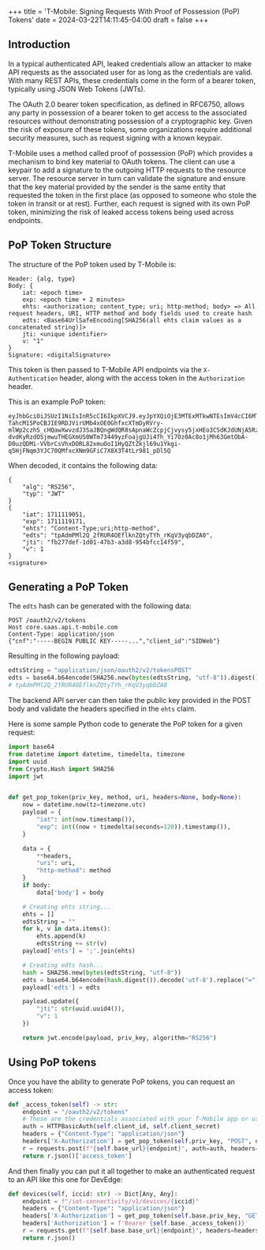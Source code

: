 +++
title = 'T-Mobile: Signing Requests With Proof of Possession (PoP) Tokens'
date = 2024-03-22T14:11:45-04:00
draft = false
+++
## Introduction

In a typical authenticated API, leaked credentials allow an attacker to make API requests as the associated user for as long as the credentials are valid. With many REST APIs, these credentials come in the form of a bearer token, typically using JSON Web Tokens (JWTs).

The OAuth 2.0 bearer token specification, as defined in RFC6750, allows any party in possession of a bearer token to get access to the associated resources without demonstrating possession of a cryptographic key. Given the risk of exposure of these tokens, some organizations require additional security measures, such as request signing with a known keypair.

T-Mobile uses a method called proof of possession (PoP) which provides a mechanism to bind key material to OAuth tokens. The client can use a keypair to add a signature to the outgoing HTTP requests to the resource server. The resource server in turn can validate the signature and ensure that the key material provided by the sender is the same entity that requested the token in the first place (as opposed to someone who stole the token in transit or at rest). Further, each request is signed with its own PoP token, minimizing the risk of leaked access tokens being used across endpoints.

## PoP Token Structure

The structure of the PoP token used by T-Mobile is:

```
Header: {alg, type}
Body: {
    iat: <epoch time>
    exp: <epoch time + 2 minutes>
    ehts: <authorization; content_type; uri; http-method; body> => All request headers, URI, HTTP method and body fields used to create hash
    edts: <Base64UrlSafeEncoding[SHA256(all ehts claim values as a concatenated string)]>
    jti: <unique identifier>
    v: "1"
}
Signature: <digitalSignature>
```

This token is then passed to T-Mobile API endpoints via the `X-Authentication` header, along with the access token in the `Authorization` header.

This is an example PoP token:

```
eyJhbGciOiJSUzI1NiIsInR5cCI6IkpXVCJ9.eyJpYXQiOjE3MTExMTkwNTEsImV4cCI6MTcxMTExOTE3MSwiZWh0cyI6IkNvbnRlbnQtVHlwZTt1cmk7aHR0cC1tZXRob2QiLCJlZHRzIjoidHBBZG1QTWwyUV8yZlJVUjRPRWZsa25aUXR5VFloX3JLcVYzeXFiRFpBMCIsImp0aSI6ImZiMjc3ZGVmLTFkMDEtNDdiMy1hM2Q4LTk1NGJmY2MxNGY1OSIsInYiOjF9.HNfcPqaKufuj64eKDVgx-TahcM15PoCBJIE9RDJVirUMb4xOE0GhfxcXTmDyRVry-mlWp2czhS_cHQawXwvzdJ3SaJBQngWdQR8sApnaWcZcpjCjvysy5jxHEo3CSdKJdUNjA5Rzd7AboQaYpVvidwRUvhFdoUsOoXC3qVWiL1krqlwzHe-dvdKyRzdOSjmwuTHEGXmUS0WTm73449yzFoajgUJi4fh_Yi7Oz0Ac8o1jMh63GmtObA-D0uzQDMi-VVbrCsVhxDORL82xmuOoI1HyQZtZkjl69u1Ykgi-q5HjFNqm3YJC70QMfxcXNm9GFiC7X8X3T4tLr981_pDl5Q
```

When decoded, it contains the following data:

```
{
    "alg": "RS256",
    "typ": "JWT"
}
{
    "iat": 1711119051,
    "exp": 1711119171,
    "ehts": "Content-Type;uri;http-method",
    "edts": "tpAdmPMl2Q_2fRUR4OEflknZQtyTYh_rKqV3yqbDZA0",
    "jti": "fb277def-1d01-47b3-a3d8-954bfcc14f59",
    "v": 1
}
<signature>
```

## Generating a PoP Token

The `edts` hash can be generated with the following data:

```
POST /oauth2/v2/tokens
Host core.saas.api.t-mobile.com
Content-Type: application/json
{"cnf":"-----BEGIN PUBLIC KEY-----...","client_id":"SIDWeb"}
```

Resulting in the following payload:

```python
edtsString = "application/json/oauth2/v2/tokensPOST"
edts = base64.b64encode(SHA256.new(bytes(edtsString, "utf-8")).digest()).decode('utf-8').replace("=", "").replace("+", "-").replace("/", "_")
# tpAdmPMl2Q_2fRUR4OEflknZQtyTYh_rKqV3yqbDZA0
```

The backend API server can then take the public key provided in the POST body and validate the headers specified in the `ehts` claim.

Here is some sample Python code to generate the PoP token for a given request:

```python
import base64
from datetime import datetime, timedelta, timezone
import uuid
from Crypto.Hash import SHA256
import jwt


def get_pop_token(priv_key, method, uri, headers=None, body=None):
    now = datetime.now(tz=timezone.utc)
    payload = {
        "iat": int(now.timestamp()),
        "exp": int((now + timedelta(seconds=120)).timestamp()),
    }

    data = {
        **headers,
        "uri": uri,
        "http-method": method
    }
    if body:
        data['body'] = body

    # Creating ehts string...
    ehts = []
    edtsString = ""
    for k, v in data.items():
        ehts.append(k)
        edtsString += str(v)
    payload['ehts'] = ';'.join(ehts)

    # Creating edts hash...
    hash = SHA256.new(bytes(edtsString, "utf-8"))
    edts = base64.b64encode(hash.digest()).decode('utf-8').replace("=", "").replace("+", "-").replace("/", "_")
    payload['edts'] = edts

    payload.update({
        "jti": str(uuid.uuid4()),
        "v": 1
    })

    return jwt.encode(payload, priv_key, algorithm="RS256")
```

## Using PoP tokens

Once you have the ability to generate PoP tokens, you can request an access token:

```python
def _access_token(self) -> str:
    endpoint = "/oauth2/v2/tokens"
    # These are the credentials associated with your T-Mobile app or user
    auth = HTTPBasicAuth(self.client_id, self.client_secret)
    headers = {"Content-Type": "application/json"}
    headers['X-Authorization'] = get_pop_token(self.priv_key, "POST", endpoint, headers=headers)
    r = requests.post(f"{self.base_url}{endpoint}", auth=auth, headers=headers)
    return r.json()['access_token']
```

And then finally you can put it all together to make an authenticated request to an API like this one for DevEdge:

```python
def devices(self, iccid: str) -> Dict[Any, Any]:
    endpoint = f"/iot-connectivity/v1/devices/{iccid}"
    headers = {"Content-Type": "application/json"}
    headers['X-Authorization'] = get_pop_token(self.base.priv_key, "GET", endpoint, headers=headers)
    headers['Authorization'] = f'Bearer {self.base._access_token()}'
    r = requests.get(f"{self.base.base_url}{endpoint}", headers=headers)
    return r.json()
```
